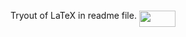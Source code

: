 Tryout of LaTeX in readme file.
<img src="/tex/3c7d58c42311a2c5edc8dfe153bda236.svg?invert_in_darkmode&sanitize=true" align=middle width=57.67121909999999pt height=26.76175259999998pt/>
